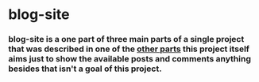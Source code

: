 # blog-site

### blog-site is a one part of three main parts of a single project that was described in one of the <a href="https://kingmohbil.github.io/blog-form-page"> other parts</a> this project itself aims just to show the available posts and comments anything besides that isn't a goal of this project.
